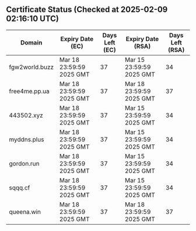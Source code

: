## Certificate Status (Checked at 2025-02-09 02:16:10 UTC)
| Domain | Expiry Date (EC) | Days Left (EC) | Expiry Date (RSA) | Days Left (RSA) |
|--------|-------------------|----------------|--------------------|--------------------|
| fgw2world.buzz | Mar 18 23:59:59 2025 GMT | 37 | Mar 15 23:59:59 2025 GMT | 34 |
| free4me.pp.ua | Mar 18 23:59:59 2025 GMT | 37 | Mar 18 23:59:59 2025 GMT | 37 |
| 443502.xyz | Mar 18 23:59:59 2025 GMT | 37 | Mar 15 23:59:59 2025 GMT | 34 |
| myddns.plus | Mar 18 23:59:59 2025 GMT | 37 | Mar 15 23:59:59 2025 GMT | 34 |
| gordon.run | Mar 18 23:59:59 2025 GMT | 37 | Mar 15 23:59:59 2025 GMT | 34 |
| sqqq.cf | Mar 18 23:59:59 2025 GMT | 37 | Mar 15 23:59:59 2025 GMT | 34 |
| queena.win | Mar 18 23:59:59 2025 GMT | 37 | Mar 18 23:59:59 2025 GMT | 37 |
